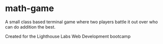 # math-game

A small class based terminal game where two players battle it out over who can do addition the best.

Created for the Lighthouse Labs Web Development bootcamp